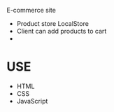 E-commerce site 

* Product store LocalStore
* Client can add products to cart
* 
USE
===============
 * HTML
 * CSS
 * JavaScript
